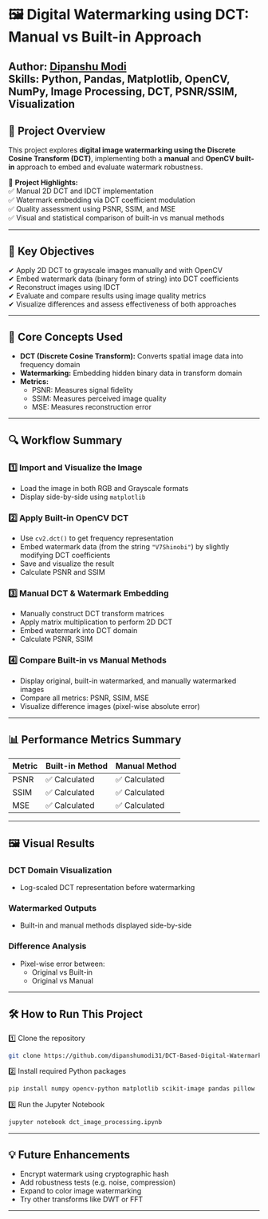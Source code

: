 
# 🖼️ **Digital Watermarking using DCT: Manual vs Built-in Approach** 

**Author:** [Dipanshu Modi](https://github.com/dipanshumodi31)  
**Skills:** Python, Pandas, Matplotlib, OpenCV, NumPy, Image Processing, DCT, PSNR/SSIM, Visualization 
---

## 🚀 **Project Overview**  
This project explores **digital image watermarking using the Discrete Cosine Transform (DCT)**, implementing both a **manual** and **OpenCV built-in** approach to embed and evaluate watermark robustness.

📌 **Project Highlights:**  
✅ Manual 2D DCT and IDCT implementation  
✅ Watermark embedding via DCT coefficient modulation  
✅ Quality assessment using PSNR, SSIM, and MSE  
✅ Visual and statistical comparison of built-in vs manual methods  

---

## 🎯 **Key Objectives**  
✔ Apply 2D DCT to grayscale images manually and with OpenCV  
✔ Embed watermark data (binary form of string) into DCT coefficients  
✔ Reconstruct images using IDCT  
✔ Evaluate and compare results using image quality metrics  
✔ Visualize differences and assess effectiveness of both approaches  

---

## 🧠 **Core Concepts Used**  
- **DCT (Discrete Cosine Transform):** Converts spatial image data into frequency domain
- **Watermarking:** Embedding hidden binary data in transform domain  
- **Metrics:**  
  - PSNR: Measures signal fidelity  
  - SSIM: Measures perceived image quality  
  - MSE: Measures reconstruction error  

---

## 🔍 **Workflow Summary**  

### **1️⃣ Import and Visualize the Image**  
- Load the image in both RGB and Grayscale formats  
- Display side-by-side using `matplotlib`

### **2️⃣ Apply Built-in OpenCV DCT**  
- Use `cv2.dct()` to get frequency representation  
- Embed watermark data (from the string `"V7Shinobi"`) by slightly modifying DCT coefficients  
- Save and visualize the result  
- Calculate PSNR and SSIM

### **3️⃣ Manual DCT & Watermark Embedding**  
- Manually construct DCT transform matrices  
- Apply matrix multiplication to perform 2D DCT  
- Embed watermark into DCT domain  
- Calculate PSNR, SSIM

### **4️⃣ Compare Built-in vs Manual Methods**  
- Display original, built-in watermarked, and manually watermarked images  
- Compare all metrics: PSNR, SSIM, MSE  
- Visualize difference images (pixel-wise absolute error)

---

## 📊 **Performance Metrics Summary**

| Metric            | Built-in Method | Manual Method |
|-------------------|------------------|----------------|
| PSNR              | ✅ Calculated    | ✅ Calculated  |
| SSIM              | ✅ Calculated    | ✅ Calculated  |
| MSE               | ✅ Calculated    | ✅ Calculated  |

---

## 🖼️ **Visual Results**  

### DCT Domain Visualization  
- Log-scaled DCT representation before watermarking  

### Watermarked Outputs  
- Built-in and manual methods displayed side-by-side

### Difference Analysis  
- Pixel-wise error between:  
  - Original vs Built-in  
  - Original vs Manual

---

## 🛠 **How to Run This Project**  

1️⃣ Clone the repository  
```bash
git clone https://github.com/dipanshumodi31/DCT-Based-Digital-Watermarking-A-Comparative-Study
```

2️⃣ Install required Python packages  
```bash
pip install numpy opencv-python matplotlib scikit-image pandas pillow
```

3️⃣ Run the Jupyter Notebook  
```bash
jupyter notebook dct_image_processing.ipynb
```

---

## 💡 **Future Enhancements**  
- Encrypt watermark using cryptographic hash  
- Add robustness tests (e.g. noise, compression)  
- Expand to color image watermarking  
- Try other transforms like DWT or FFT

---
